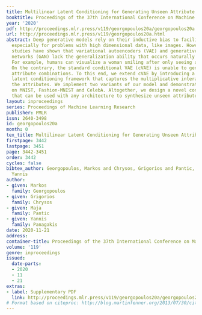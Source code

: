 ```yaml
---
title: Multilinear Latent Conditioning for Generating Unseen Attribute Combinations
booktitle: Proceedings of the 37th International Conference on Machine Learning
year: '2020'
pdf: http://proceedings.mlr.press/v119/georgopoulos20a/georgopoulos20a.pdf
url: http://proceedings.mlr.press/v119/georgopoulos20a.html
abstract: Deep generative models rely on their inductive bias to facilitate generalization,
  especially for problems with high dimensional data, like images. However, empirical
  studies have shown that variational autoencoders (VAE) and generative adversarial
  networks (GAN) lack the generalization ability that occurs naturally in human perception.
  For example, humans can visualize a woman smiling after only seeing a smiling man.
  On the contrary, the standard conditional VAE (cVAE) is unable to generate unseen
  attribute combinations. To this end, we extend cVAE by introducing a multilinear
  latent conditioning framework that captures the multiplicative interactions between
  the attributes. We implement two variants of our model and demonstrate their efficacy
  on MNIST, Fashion-MNIST and CelebA. Altogether, we design a novel conditioning framework
  that can be used with any architecture to synthesize unseen attribute combinations.
layout: inproceedings
series: Proceedings of Machine Learning Research
publisher: PMLR
issn: 2640-3498
id: georgopoulos20a
month: 0
tex_title: Multilinear Latent Conditioning for Generating Unseen Attribute Combinations
firstpage: 3442
lastpage: 3451
page: 3442-3451
order: 3442
cycles: false
bibtex_author: Georgopoulos, Markos and Chrysos, Grigorios and Pantic, Maja and Panagakis,
  Yannis
author:
- given: Markos
  family: Georgopoulos
- given: Grigorios
  family: Chrysos
- given: Maja
  family: Pantic
- given: Yannis
  family: Panagakis
date: 2020-11-21
address: 
container-title: Proceedings of the 37th International Conference on Machine Learning
volume: '119'
genre: inproceedings
issued:
  date-parts:
  - 2020
  - 11
  - 21
extras:
- label: Supplementary PDF
  link: http://proceedings.mlr.press/v119/georgopoulos20a/georgopoulos20a-supp.pdf
# Format based on citeproc: http://blog.martinfenner.org/2013/07/30/citeproc-yaml-for-bibliographies/
---
```

